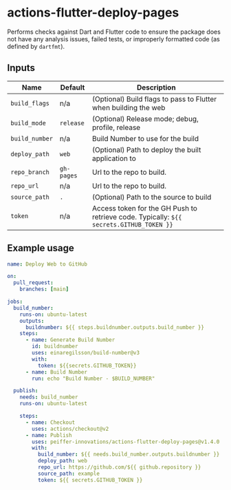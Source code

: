# actions-flutter-deploy-pages

Performs checks against Dart and Flutter code to ensure the package does not have any analysis issues, failed tests, or improperly formatted code (as defined by `dartfmt`).

## Inputs

Name           | Default    | Description
---------------|------------|-------------
`build_flags`  | n/a        | (Optional) Build flags to pass to Flutter when building the web
`build_mode`   | `release`  | (Optional) Release mode; debug, profile, release
`build_number` | n/a        | Build Number to use for the build
`deploy_path`  | `web`      | (Optional) Path to deploy the built application to
`repo_branch`  | `gh-pages` | Url to the repo to build.
`repo_url`     | n/a        | Url to the repo to build.
`source_path`  | `.`        | (Optional) Path to the source to build
`token`        | n/a        | Access token for the GH Push to retrieve code.  Typically: `${{ secrets.GITHUB_TOKEN }}`


## Example usage

```yaml
name: Deploy Web to GitHub

on:
  pull_request:
    branches: [main]

jobs:
  build_number:
    runs-on: ubuntu-latest
    outputs:
      buildnumber: ${{ steps.buildnumber.outputs.build_number }}
    steps:
      - name: Generate Build Number
        id: buildnumber
        uses: einaregilsson/build-number@v3
        with:
          token: ${{secrets.GITHUB_TOKEN}}
      - name: Build Number
        run: echo "Build Number - $BUILD_NUMBER"

  publish:
    needs: build_number
    runs-on: ubuntu-latest

    steps:
      - name: Checkout
        uses: actions/checkout@v2
      - name: Publish
        uses: peiffer-innovations/actions-flutter-deploy-pages@v1.4.0
        with:
          build_number: ${{ needs.build_number.outputs.buildnumber }}
          deploy_path: web
          repo_url: https://github.com/${{ github.repository }}
          source_path: example
          token: ${{ secrets.GITHUB_TOKEN }}
```

